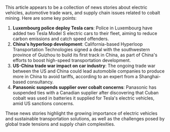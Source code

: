 This article appears to be a collection of news stories about electric vehicles, automotive trade wars, and supply chain issues related to cobalt mining. Here are some key points:

1. **Luxembourg police deploy Tesla cars**: Police in Luxembourg have added two Tesla Model S electric cars to their fleet, aiming to reduce carbon emissions and catch speed offenders.
2. **China's hyperloop development**: California-based Hyperloop Transportation Technologies signed a deal with the southwestern province of Guizhou to build its first track in China, as part of China's efforts to boost high-speed transportation development.
3. **US-China trade war impact on car industry**: The ongoing trade war between the US and China could lead automobile companies to produce more in China to avoid tariffs, according to an expert from a Shanghai-based consultancy.
4. **Panasonic suspends supplier over cobalt concerns**: Panasonic has suspended ties with a Canadian supplier after discovering that Cuban cobalt was used in batteries it supplied for Tesla's electric vehicles, amid US sanctions concerns.

These news stories highlight the growing importance of electric vehicles and sustainable transportation solutions, as well as the challenges posed by global trade tensions and supply chain complexities.